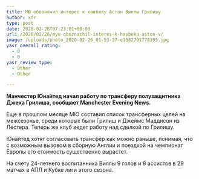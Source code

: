 ```yaml
---
title: МЮ обозначил интерес к хавбеку Астон Виллы Грилишу
author: xfr
type: post
date: 2020-02-26T07:23:01+00:00
url: /2020/02/26/myu-oboznachil-interes-k-havbeku-aston-v/
image: /uploads/photo_2020-02-26_01-53-37-e1582701778395.jpg
yasr_overall_rating:
  - 0
  - 0
yasr_review_type:
  - Other
  - Other

---
```

**Манчестер Юнайтед начал работу по трансферу полузащитника Джека Грилиша, сообщает Manchester Evening News.**

Еще в прошлом месяце МЮ составил список трансферных целей на межсезонье, среди которых были Грилиш и Джеймс Маддисон из Лестера. Теперь же клуб ведет работу над сделкой по Грилишу.

Юнайтед хотят согласовать трансфер как можно раньше, понимая, что с возможным вызовом в сборную Англии и поездкой на чемпионат Европы его стоимость существенно вырастет.

На счету 24-летнего воспитанника Виллы 9 голов и 8 ассистов в 29 матчах в АПЛ и Кубке лиги этого сезона.